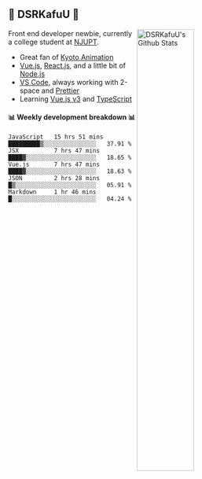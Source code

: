 ## 🍥 DSRKafuU 🍥

<img align="right" alt="DSRKafuU's Github Stats" width="48%" src="https://github-readme-stats.vercel.app/api?username=dsrkafuu&count_private=true&show_icons=true&title_color=7793cc&icon_color=7793cc&text_color=595858&bg_color=ffffff" />

Front end developer newbie, currently a college student at [NJUPT](https://www.njupt.edu.cn).

- Great fan of [Kyoto Animation](https://www.kyotoanimation.co.jp)
- [Vue.js](https://vuejs.org), [React.js](https://reactjs.org), and a little bit of [Node.js](https://nodejs.org)
- [VS Code](https://code.visualstudio.com), always working with 2-space and [Prettier](https://prettier.io)
- Learning [Vue.js v3](https://v3.vuejs.org) and [TypeScript](https://www.typescriptlang.org)

#### :bar_chart: Weekly development breakdown :bar_chart:

<!--START_SECTION:waka-->
```text
JavaScript   15 hrs 51 mins  █████████▒░░░░░░░░░░░░░░░   37.91 % 
JSX          7 hrs 47 mins   ████▓░░░░░░░░░░░░░░░░░░░░   18.65 % 
Vue.js       7 hrs 47 mins   ████▓░░░░░░░░░░░░░░░░░░░░   18.63 % 
JSON         2 hrs 28 mins   █▒░░░░░░░░░░░░░░░░░░░░░░░   05.91 % 
Markdown     1 hr 46 mins    █░░░░░░░░░░░░░░░░░░░░░░░░   04.24 % 
```
<!--END_SECTION:waka-->
